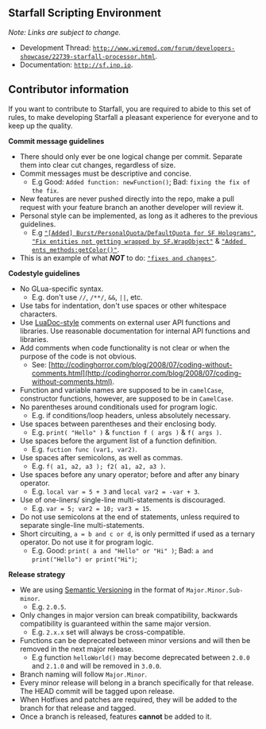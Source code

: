 Starfall Scripting Environment
----------

*Note: Links are subject to change.*
- Development Thread: [`http://www.wiremod.com/forum/developers-showcase/22739-starfall-processor.html`](http://www.wiremod.com/forum/developers-showcase/22739-starfall-processor.html?goto=newpost).
- Documentation: [`http://sf.inp.io`](http://sf.inp.io).

Contributor information
----------


If you want to contribute to Starfall, you are required to abide to this set of rules, to make developing Starfall a pleasant experience for everyone and to keep up the quality.

**Commit message guidelines**
- There should only ever be one logical change per commit. Separate them into clear cut changes, regardless of size.
- Commit messages must be descriptive and concise.
  - E.g Good: `Added function: newFunction()`; Bad: `fixing the fix of the fix`.
- New features are never pushed directly into the repo, make a pull request with your feature branch an another developer will review it.
- Personal style can be implemented, as long as it adheres to the previous guidelines.
  - E.g [`"[Added] Burst/PersonalQuota/DefaultQuota for SF Holograms"`](https://github.com/INPStarfall/Starfall/commit/7dfb693a5937d18d4e9f6c0135773bc6326b9c60), [`"Fix entities not getting wrapped by SF.WrapObject"`](https://github.com/INPStarfall/Starfall/commit/644dac74aef7800ecab1e6a2b8d17f26843d3842) & [`"Added ents_methods:getColor()"`](https://github.com/INPStarfall/Starfall/commit/9ceee328bd884819b3015dedda3b197b12134ef3).
- This is an example of what ***NOT*** to do: [`"fixes and changes"`](https://github.com/INPStarfall/Starfall/commit/d6b36328ce19da9a9b7f04e4c09266c8fd60a466).

**Codestyle guidelines**
- No GLua-specific syntax. 
  - E.g. don't use `//`, `/**/`, `&&`, `||`, etc.
- Use tabs for indentation, don't use spaces or other whitespace characters.
- Use [LuaDoc-style](http://keplerproject.github.io/luadoc/manual.html) comments on external user API functions and libraries. Use reasonable documentation for internal API functions and libraries.
- Add comments when code functionality is not clear or when the purpose of the code is not obvious.
  - See: [http://codinghorror.com/blog/2008/07/coding-without-comments.html](http://codinghorror.com/blog/2008/07/coding-without-comments.html).
- Function and variable names are supposed to be in `camelCase`, constructor functions, however, are supposed to be in `CamelCase`.
- No parentheses around conditionals used for program logic.
  - E.g. if conditions/loop headers, unless absolutely necessary.
- Use spaces between parentheses and their enclosing body. 
  - E.g. `print( "Hello" )` & `function f ( args )` & `f( args )`.
- Use spaces before the argument list of a function definition. 
  - E.g. `fuction func (var1, var2)`.
- Use spaces after semicolons, as well as commas. 
  - E.g. `f( a1, a2, a3 ); f2( a1, a2, a3 )`.
- Use spaces before any unary operator; before and after any binary operator. 
  - E.g. `local var = 5 + 3` and `local var2 = -var + 3`.
- Use of one-liners/ single-line multi-statements is discouraged. 
  - E.g. `var = 5; var2 = 10; var3 = 15`.
- Do not use semicolons at the end of statements, unless required to separate single-line multi-statements.
- Short circuiting, `a = b and c or d`, is only permitted if used as a ternary operator. Do not use it for program logic. 
  - E.g. Good: `print( a and "Hello" or "Hi" )`; Bad: `a and print("Hello") or print("Hi")`;

**Release strategy**
- We are using [Semantic Versioning](http://semver.org) in the format of `Major.Minor.Sub-minor`.
  - E.g. `2.0.5`. 
- Only changes in major version can break compatibility, backwards compatibility is guaranteed within the same major version.
  - E.g. `2.x.x` set will always be cross-compatible. 
- Functions can be deprecated between minor versions and will then be removed in the next major release.
  - E.g function `helloWorld()` may become deprecated between `2.0.0` and `2.1.0` and will be removed in `3.0.0`.
- Branch naming will follow `Major.Minor`.
- Every minor release will belong in a branch specifically for that release. The HEAD commit will be tagged upon release. 
- When Hotfixes and patches are required, they will be added to the branch for that release and tagged.
- Once a branch is released, features **cannot** be added to it.
